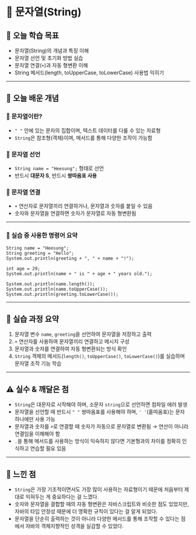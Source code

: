 # 📘 문자열(String)

## 🎯 오늘 학습 목표
- 문자열(String)의 개념과 특징 이해
- 문자열 선언 및 초기화 방법 실습
- 문자열 연결(`+`)과 자동 형변환 이해
- String 메서드(length, toUpperCase, toLowerCase) 사용법 익히기

---

## 🧠 오늘 배운 개념

### 🔹 문자열이란?
- `" "` 안에 있는 문자의 집합이며, 텍스트 데이터를 다룰 수 있는 자료형
- `String`은 참조형(객체)이며, 메서드를 통해 다양한 조작이 가능함

### 🔹 문자열 선언
- `String name = "Heesung";` 형태로 선언
- 반드시 **대문자 S**, 반드시 **쌍따옴표 사용**

### 🔹 문자열 연결
- `+` 연산자로 문자열끼리 연결하거나, 문자열과 숫자를 붙일 수 있음
- 숫자와 문자열을 연결하면 숫자가 문자열로 자동 형변환됨

---

### 🔹 실습 중 사용한 명령어 요약

```
String name = "Heesung";
String greeting = "Hello";
System.out.println(greeting + ", " + name + "!");

int age = 29;
System.out.println(name + " is " + age + " years old.");

System.out.println(name.length());
System.out.println(name.toUpperCase());
System.out.println(greeting.toLowerCase());
```

---

## 🧪 실습 과정 요약
1. 문자열 변수 `name`, `greeting`을 선언하여 문자열을 저장하고 출력
2. `+` 연산자를 사용하여 문자열끼리 연결하고 메시지 구성
3. 문자열과 숫자를 연결하여 자동 형변환되는 방식 확인
4. `String` 객체의 메서드(`length()`, `toUpperCase()`, `toLowerCase()`)를 실습하며 문자열 조작 기능 학습

---

## ⚠️ 실수 & 깨달은 점
- `String`은 대문자로 시작해야 하며, 소문자 `string`으로 선언하면 컴파일 에러 발생
- 문자열을 선언할 때 반드시 `" "` 쌍따옴표를 사용해야 하며, `' '`(홑따옴표)는 문자 하나에만 사용 가능
- 문자열과 숫자를 `+`로 연결할 때 숫자가 자동으로 문자열로 변환됨 → 연산이 아니라 연결임을 이해해야 함
- `.`을 통해 메서드를 사용하는 방식이 익숙하지 않다면 기본형과의 차이를 정확히 인식하고 연습할 필요 있음

---

## 💭 느낀 점
- `String`은 가장 기초적이면서도 가장 많이 사용하는 자료형이기 때문에 처음부터 제대로 익혀두는 게 중요하다는 걸 느꼈다.
- 숫자와 문자열을 결합할 때의 자동 형변환은 자바스크립트와 비슷한 점도 있었지만, 자바의 타입 안정성 때문에 더 명확한 규칙이 있다는 걸 알게 되었다.
- 문자열을 단순히 출력하는 것이 아니라 다양한 메서드를 통해 조작할 수 있다는 점에서 자바의 객체지향적인 성격을 실감할 수 있었다.
